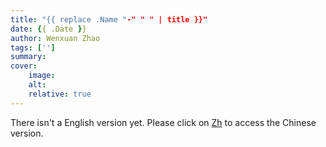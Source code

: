 ```yaml
---
title: "{{ replace .Name "-" " " | title }}"
date: {{ .Date }}
author: Wenxuan Zhao
tags: ['']
summary: 
cover:
    image: 
    alt: 
    relative: true
---
```

There isn't a English version yet. Please click on <ins>Zh</ins> to access the Chinese version.
